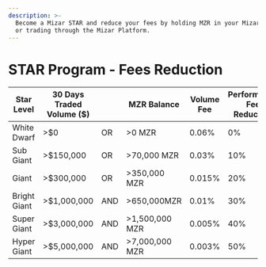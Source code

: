 ```yaml
---
description: >-
  Become a Mizar STAR and reduce your fees by holding MZR in your Mizar wallet
  or trading through the Mizar Platform.
---
```


# STAR Program - Fees Reduction

| Star Level   | 30 Days Traded Volume ($) |     | MZR Balance    | Volume Fee | Performance Fee Reduction |
| ------------ | ------------------------- | --- | -------------- | ---------- | ------------------------- |
| White Dwarf  | >$0                       | OR  | >0 MZR         | 0.06%      | 0%                        |
| Sub Giant    | >$150,000                 | OR  | >70,000 MZR    | 0.03%      | 10%                       |
| Giant        | >$300,000                 | OR  | >350,000 MZR   | 0.015%     | 20%                       |
| Bright Giant | >$1,000,000               | AND | >650,000MZR    | 0.01%      | 30%                       |
| Super Giant  | >$3,000,000               | AND | >1,500,000 MZR | 0.005%     | 40%                       |
| Hyper Giant  | >$5,000,000               | AND | >7,000,000 MZR | 0.003%     | 50%                       |

